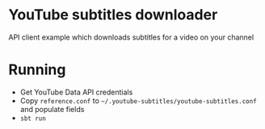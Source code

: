 # YouTube subtitles downloader
API client example which downloads subtitles for a video on your channel

# Running
* Get YouTube Data API credentials
* Copy `reference.conf` to `~/.youtube-subtitles/youtube-subtitles.conf` and populate fields
* `sbt run`